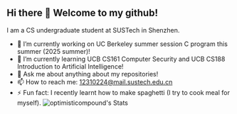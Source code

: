 ## Hi there 👋 Welcome to my github!

I am a CS undergraduate student at SUSTech in Shenzhen.

- 🔭 I’m currently working on UC Berkeley summer session C program this summer (2025 summer)!
- 🌱 I’m currently learning UCB CS161 Computer Security and UCB CS188 Introduction to Artificial Intelligence!
- 💬 Ask me about anything about my repositories!
- 📫 How to reach me: 12310224@mail.sustech.edu.cn
- ⚡ Fun fact: I recently learnt how to make spaghetti (I try to cook meal for myself).
![optimisticompound's Stats](https://github-readme-stats.vercel.app/api?username=optimisticompound&theme=default&show_icons=true&hide_border=true&count_private=true)
